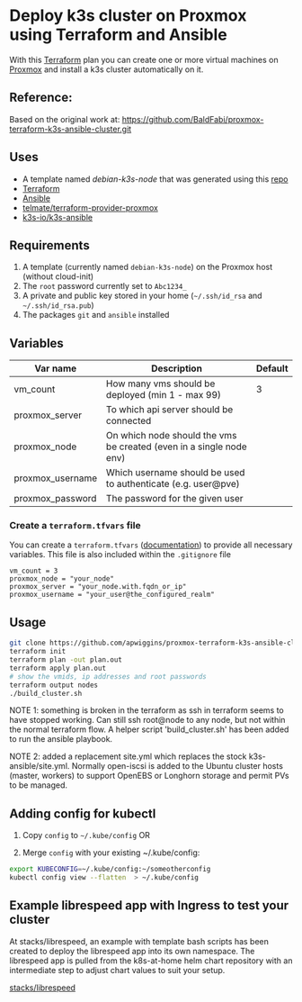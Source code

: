# Deploy k3s cluster on Proxmox using Terraform and Ansible

With this [Terraform](https://www.terraform.io) plan you can create one or more virtual machines on [Proxmox](https://www.proxmox.com) and install a k3s cluster automatically on it.

## Reference:
Based on the original work at: https://github.com/BaldFabi/proxmox-terraform-k3s-ansible-cluster.git

## Uses

- A template named _debian-k3s-node_ that was generated using this [repo](https://github.com/BaldFabi/proxmox-packer)
- [Terraform](https://www.terraform.io)
- [Ansible](https://www.ansible.com)
- [telmate/terraform-provider-proxmox](https://github.com/Telmate/terraform-provider-proxmox)
- [k3s-io/k3s-ansible](https://github.com/k3s-io/k3s-ansible)

## Requirements

1. A template (currently named `debian-k3s-node`) on the Proxmox host (without cloud-init)
2. The `root` password currently set to `Abc1234_`
3. A private and public key stored in your home (`~/.ssh/id_rsa` and `~/.ssh/id_rsa.pub`)
4. The packages `git` and `ansible` installed

## Variables

| Var name         | Description                                                         | Default |
| ---------------- | ------------------------------------------------------------------- | ------- |
| vm_count         | How many vms should be deployed (min 1 - max 99)                    | 3       |
| proxmox_server   | To which api server should be connected                             |         |
| proxmox_node     | On which node should the vms be created (even in a single node env) |         |
| proxmox_username | Which username should be used to authenticate (e.g. user@pve)       |         |
| proxmox_password | The password for the given user                                     |         |

### Create a `terraform.tfvars` file

You can create a `terraform.tfvars` ([documentation](https://www.terraform.io/language/values/variables#variable-definitions-tfvars-files)) to provide all necessary variables. This file is also included within the `.gitignore` file

```text
vm_count = 3
proxmox_node = "your_node"
proxmox_server = "your_node.with.fqdn_or_ip"
proxmox_username = "your_user@the_configured_realm"
```

## Usage

```bash
git clone https://github.com/apwiggins/proxmox-terraform-k3s-ansible-cluster.git
terraform init
terraform plan -out plan.out
terraform apply plan.out
# show the vmids, ip addresses and root passwords
terraform output nodes
./build_cluster.sh
```
NOTE 1: something is broken in the terraform as ssh in terraform seems to have stopped working.  Can still ssh root@node to any node, but not within the normal terraform flow.  A helper script 'build_cluster.sh' has been added to run the ansible playbook.

NOTE 2: added a replacement site.yml which replaces the stock k3s-ansible/site.yml.  Normally open-iscsi is added to the Ubuntu cluster hosts (master, workers) to support OpenEBS or Longhorn storage and permit PVs to be managed.

## Adding config for kubectl

1. Copy `config` to `~/.kube/config` OR

2. Merge `config` with your existing ~/.kube/config:


```bash
export KUBECONFIG=~/.kube/config:~/someotherconfig 
kubectl config view --flatten  > ~/.kube/config
```

## Example librespeed app with Ingress to test your cluster

At stacks/librespeed, an example with template bash scripts has been created to deploy the librespeed app into its own namespace.  The librespeed app is pulled from the k8s-at-home helm chart repository with an intermediate step to adjust chart values to suit your setup.

[stacks/librespeed](https://github.com/apwiggins/proxmox-terraform-k3s-ansible-cluster/tree/master/stacks/librespeed)
